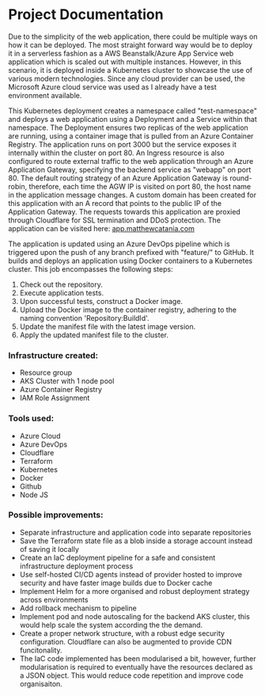 # Project Documentation

Due to the simplicity of the web application, there could be multiple ways on how it can be deployed. The most straight forward way would be to deploy it in a serverless fashion as a AWS Beanstalk/Azure App Service web application which is scaled out with multiple instances. However, in this scenario, it is deployed inside a Kubernetes cluster to showcase the use of various modern technologies. Since any cloud provider can be used, the Microsoft Azure cloud service was used as I already have a test environment available.

This Kubernetes deployment creates a namespace called "test-namespace" and deploys a web application using a Deployment and a Service within that namespace. The Deployment ensures two replicas of the web application are running, using a container image that is pulled from an Azure Container Registry. The application runs on port 3000 but the service exposes it internally within the cluster on port 80. An Ingress resource is also configured to route external traffic to the web application through an Azure Application Gateway, specifying the backend service as "webapp" on port 80. The default routing strategy of an Azure Application Gateway is round-robin, therefore, each time the AGW IP is visited on port 80, the host name in the application message changes. A custom domain has been created for this application with an A record that points to the public IP of the Application Gateway. The requests towards this application are proxied through Cloudflare for SSL termination and DDoS protection. The application can be visited here: [app.matthewcatania.com](https://app.matthewcatania.com)

The application is updated using an Azure DevOps pipeline which is triggered upon the push of any branch prefixed with "feature/" to GitHub. It builds and deploys an application using Docker containers to a Kubernetes cluster. This job encompasses the following steps:

1. Check out the repository.
2. Execute application tests.
3. Upon successful tests, construct a Docker image.
4. Upload the Docker image to the container registry, adhering to the naming convention 'Repository:BuildId'.
5. Update the manifest file with the latest image version.
6. Apply the updated manifest file to the cluster.


### Infrastructure created:
* Resource group
* AKS Cluster with 1 node pool
* Azure Container Registry
* IAM Role Assignment

### Tools used:
* Azure Cloud
* Azure DevOps
* Cloudflare
* Terraform
* Kubernetes
* Docker
* Github
* Node JS

### Possible improvements:
* Separate infrastructure and application code into separate repositories
* Save the Terraform state file as a blob inside a storage account instead of saving it locally
* Create an IaC deployment pipeline for a safe and consistent infrastructure deployment process
* Use self-hosted CI/CD agents instead of provider hosted to improve security and have faster image builds due to Docker cache
* Implement Helm for a more organised and robust deployment strategy across environments
* Add rollback mechanism to pipeline
* Implement pod and node autoscaling for the backend AKS cluster, this would help scale the system according the the demand.
* Create a proper network structure, with a robust edge security configuration. Cloudflare can also be augmented to provide CDN funcitonality.
* The IaC code implemented has been modularised a bit, however, further modularisation is required to eventually have the resources declared as a JSON object. This would reduce code repetition and improve code organisaiton.
